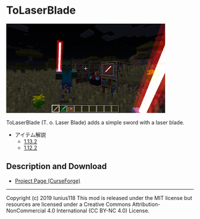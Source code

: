 # ToLaserBlade

[<img src="docs/img/tolaserblade_1.png" title="The Laser Blade" width="427">](docs/img/tolaserblade_1.png)

ToLaserBlade (T. o. Laser Blade) adds a simple sword with a laser blade.

- アイテム解説
  - [1.13.2](docs/recipes_ja.md)
  - [1.12.2](https://github.com/Iunius118/ToLaserBlade/blob/1.12.2_1.3.1/docs/recipes_ja.md)

## Description and Download

- [Project Page (CurseForge)](https://minecraft.curseforge.com/projects/tolaserblade)

---
Copyright (c) 2019 Iunius118
This mod is released under the MIT license but resources are licensed under a Creative Commons Attribution-NonCommercial 4.0 International (CC BY-NC 4.0) License.
